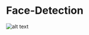 # Face-Detection

![alt text](https://drive.google.com/file/d/1iZ58hyH6OmN_0GKmlr53jP8Ns2WZquLq/view?usp=sharing)
